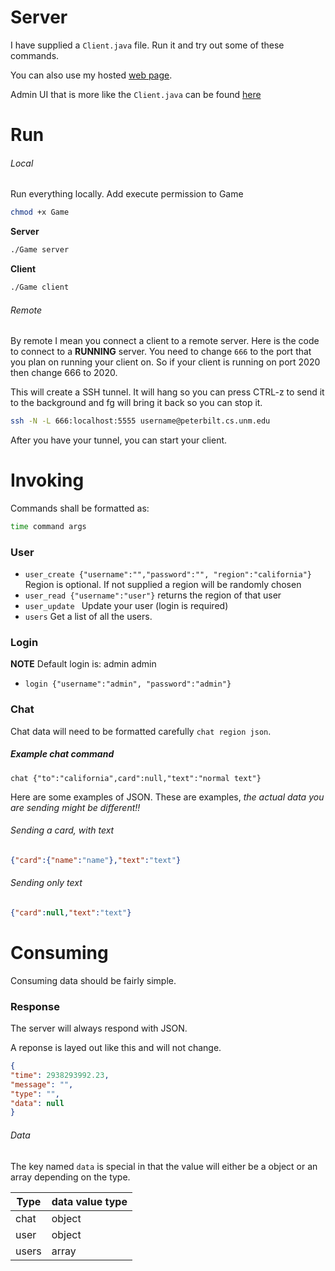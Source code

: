 # Server
I have supplied a ```Client.java``` file. Run it and try out some of these commands.

You can also use my hosted [web page](http://cs.unm.edu/~javierc/foodgame/testing.html).

Admin UI that is more like the ```Client.java``` can be found [here](http://cs.unm.edu/~javierc/foodgame/admin.html)

# Run

###### Local
Run everything locally. Add execute permission to Game
```bash
chmod +x Game
```

**Server**
```bash
./Game server
```

**Client**
```bash
./Game client
```


###### Remote
By remote I mean you connect a client to a remote server. Here is the
code to connect to a **RUNNING** server. You need to change ```666```
to the port that you plan on running your client on. So if your client
is running on port 2020 then change 666 to 2020.

This will create a SSH tunnel. It will hang so you can press CTRL-z to
send it to the background and fg will bring it back so you can stop it.
```bash
ssh -N -L 666:localhost:5555 username@peterbilt.cs.unm.edu
```

After you have your tunnel, you can start your client.


# Invoking
Commands shall be formatted as:
```bash
time command args
```

### User

* ```user_create {"username":"","password":"", "region":"california"}``` Region is optional. If not supplied a region will be randomly chosen
* ```user_read {"username":"user"}```  returns the region of that user
* ```user_update ``` Update your user (login is required)
* ```users``` Get a list of all the users.


### Login
**NOTE** Default login is: admin admin

* ```login {"username":"admin", "password":"admin"}```

### Chat
Chat data will need to be formatted carefully ```chat region json```.

##### Example chat command
```
chat {"to":"california",card":null,"text":"normal text"}
```

Here are some examples of JSON. These are examples, *the actual data you are sending might be different!!*

###### Sending a card, with text
```json
{"card":{"name":"name"},"text":"text"}
```
###### Sending only text
```json
{"card":null,"text":"text"}
```

# Consuming

Consuming data should be fairly simple.

### Response
The server will always respond with JSON.

A reponse is layed out like this and will not change. 
```json
{
"time": 2938293992.23,
"message": "",
"type": "",
"data": null
}
```
###### Data
The key named ```data``` is special in that the value will either be a
object or an array depending on the type.

| Type  | data value type |
|-------|-----------------|
| chat  | object          |
| user  | object          |
| users | array           |






